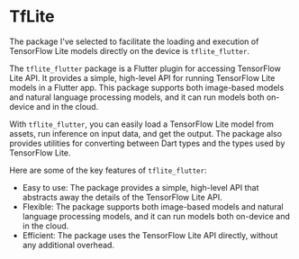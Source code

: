 # TfLite

The package I've selected to facilitate the loading and execution of TensorFlow Lite models directly on the device is `tflite_flutter`.

The `tflite_flutter` package is a Flutter plugin for accessing TensorFlow Lite API. It provides a simple, high-level API for running TensorFlow Lite models in a Flutter app. This package supports both image-based models and natural language processing models, and it can run models both on-device and in the cloud.

With `tflite_flutter`, you can easily load a TensorFlow Lite model from assets, run inference on input data, and get the output. The package also provides utilities for converting between Dart types and the types used by TensorFlow Lite.

Here are some of the key features of `tflite_flutter`:

- Easy to use: The package provides a simple, high-level API that abstracts away the details of the TensorFlow Lite API.
- Flexible: The package supports both image-based models and natural language processing models, and it can run models both on-device and in the cloud.
- Efficient: The package uses the TensorFlow Lite API directly, without any additional overhead.

````{tableofcontents}
````
